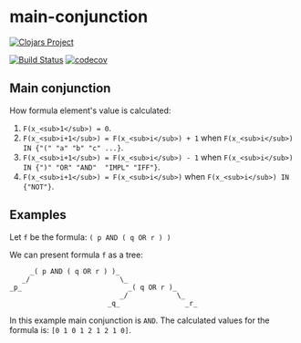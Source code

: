 main-conjunction
===========

[![Clojars Project](https://clojars.org/re.blacksqua/main-conjunction/latest-version.svg)](https://clojars.org/re.blacksqua/main-conjunction)

[![Build Status](https://travis-ci.org/albrzykowski/main-conjunction.svg?branch=master)](https://travis-ci.org/albrzykowski/main-conjunction)
[![codecov](https://codecov.io/gh/albrzykowski/main-conjunction/branch/master/graph/badge.svg)](https://codecov.io/gh/albrzykowski/main-conjunction)

## Main conjunction

How formula element's value is calculated:
1. `F(x_<sub>1</sub>) = 0`.
2. `F(x_<sub>i+1</sub>) = F(x_<sub>i</sub>) + 1` when `F(x_<sub>i</sub>) IN {"(" "a" "b" "c" ...}`.
3. `F(x_<sub>i+1</sub>) = F(x_<sub>i</sub>) - 1` when `F(x_<sub>i</sub>) IN {")" "OR" "AND"  "IMPL" "IFF"}`.
4. `F(x_<sub>i+1</sub>) = F(x_<sub>i</sub>)` when `F(x_<sub>i</sub>) IN {"NOT"}`.

## Examples
Let `f` be the formula: `( p AND ( q OR r ) )`

We can present formula `f` as a tree: 

         _( p AND ( q OR r ) )_
       _/                      \_
    _p_                          _( q OR r )_
                               _/            \_
                            _q_                _r_

In this example main conjunction is `AND`. The calculated values for the formula is: `[0 1 0 1 2 1 2 1 0]`.
 